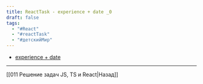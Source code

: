 ```yaml
---
title: ReactTask - experience + date _0
draft: false
tags:
  - "#React"
  - "#reactTask"
  - "#детскийМир"
---
```


* [experience + date](https://codesandbox.io/s/react-2-experience-date-429w8?file=/src/App.js:925-949)

___

[[011 Решение задач JS, TS и React|Назад]]